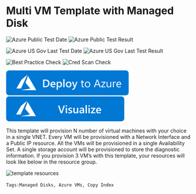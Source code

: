 # Multi VM Template with Managed Disk

![Azure Public Test Date](https://azurequickstartsservice.blob.core.windows.net/badges/201-vm-copy-managed-disks/PublicLastTestDate.svg)
![Azure Public Test Result](https://azurequickstartsservice.blob.core.windows.net/badges/201-vm-copy-managed-disks/PublicDeployment.svg)

![Azure US Gov Last Test Date](https://azurequickstartsservice.blob.core.windows.net/badges/201-vm-copy-managed-disks/FairfaxLastTestDate.svg)
![Azure US Gov Last Test Result](https://azurequickstartsservice.blob.core.windows.net/badges/201-vm-copy-managed-disks/FairfaxDeployment.svg)

![Best Practice Check](https://azurequickstartsservice.blob.core.windows.net/badges/201-vm-copy-managed-disks/BestPracticeResult.svg)
![Cred Scan Check](https://azurequickstartsservice.blob.core.windows.net/badges/201-vm-copy-managed-disks/CredScanResult.svg)

[![Deploy To Azure](https://raw.githubusercontent.com/Azure/azure-quickstart-templates/master/1-CONTRIBUTION-GUIDE/images/deploytoazure.svg?sanitize=true)](https://portal.azure.com/#create/Microsoft.Template/uri/https%3A%2F%2Fraw.githubusercontent.com%2FAzure%2Fazure-quickstart-templates%2Fmaster%2F201-vm-copy-managed-disks%2Fazuredeploy.json)
[![Visualize](https://raw.githubusercontent.com/Azure/azure-quickstart-templates/master/1-CONTRIBUTION-GUIDE/images/visualizebutton.svg?sanitize=true)](http://armviz.io/#/?load=https%3A%2F%2Fraw.githubusercontent.com%2FAzure%2Fazure-quickstart-templates%2Fmaster%2F201-vm-copy-managed-disks%2Fazuredeploy.json)

This template will provision N number of virtual machines with your choice in a
single VNET. Every VM will be provisioned with a Network Interface and a Public
IP resource. All the VMs will be provisioned in a single Availability Set. A
single storage account will be provisioned to store the diagnostic information.
If you provision 3 VM’s with this template, your resources will look like below
in the resource group.

![template resources](images/resources.png "template resource objects")

`Tags:Managed Disks, Azure VMs, Copy Index`
